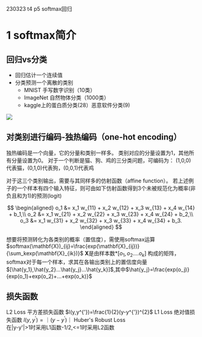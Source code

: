 230323 t4 p5 softmax回归

# 1 softmax简介

## 回归vs分类

- 回归估计一个连续值
- 分类预测一个离散的类别
    - MNIST 手写数字识别（10类）
    - ImageNet 自然物体分类（1000类）
    - kaggle上的蛋白质分类(28）恶意软件分类(9)

![](../_resources/b11fc4086baa41d7aea0c12f8be279aa.jpg)

## 对类别进行编码-独热编码（one-hot encoding）

独热编码是一个向量，它的分量和类别一样多。 类别对应的分量设置为1，其他所有分量设置为0。
对于一个判断是猫、狗、鸡的三分类问题，可编码为：
(1,0,0)代表猫，(0,1,0)代表狗，(0,0,1)代表鸡

对于这三个类别输出，需要与其同样多的仿射函数（affine function）。
若上述例子的一个样本有四个输入特征，则可由如下仿射函数得到3个未被规范化为概率(非负且和为1)的预测(logit)

$$
\begin{aligned}
o_1 &= x_1 w_{11} + x_2 w_{12} + x_3 w_{13} + x_4 w_{14} + b_1,\\
o_2 &= x_1 w_{21} + x_2 w_{22} + x_3 w_{23} + x_4 w_{24} + b_2,\\
o_3 &= x_1 w_{31} + x_2 w_{32} + x_3 w_{33} + x_4 w_{34} + b_3.
\end{aligned}
$$

想要将预测转化为各类别的概率（置信度），需使用softmax运算
 $softmax(\mathbf{X})_{ij}=\frac{exp(\mathbf{X}_{ij})}{\sum_kexp(\mathbf{X}_{ik})}$
$\mathbf{X}$是由样本数*$[o_1,o_2....o_k]$ 构成的矩阵，softmax对于每一个样本，求其在各输出类别上的置信度向量$[\hat{y_1},\hat{y_2}...\hat{y_j}...\hat{y_k}]$,其中$\hat{y_j}=\frac{exp(o_j)}{exp(o_1)+exp(o_2)+...+exp(o_k)}$
## 损失函数

L2 Loss 平方差损失函数  $l(y,y^{'})=\frac{1}{2}(y-y^{'})^{2}$
L1 Loss 绝对值损失函数  $l(y,y^{'})=｜(y-y^{'})｜$
Huber's Robust Loss  
在|y-y'|>1时采用L1函数-1/2,<=1时采用L2函数
